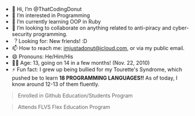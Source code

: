 - 👋 Hi, I’m @ThatCodingDonut
- 👀 I’m interested in Programming
- 🌱 I’m currently learning OOP in Ruby
- 💞️ I’m looking to collaborate on anything related to anti-piracy and cyber-security programming.
- ︖ Looking for: New friends! :D
- 📫 How to reach me: imjustadonut@icloud.com, or via my public email.
- 😄 Pronouns: He/Him/His
- 👦🏻 Age: 13, going on 14 in a few months! (Nov. 22, 2010)
- ⚡ Fun fact: I grew up being bullied for my Tourette's Syndrome, which pushed be to learn **18 PROGRAMMING LANGUAGES!!** As of today, I know around 12-13 of them fluently.

> Enrolled in Github Education/Students Program

> Attends FLVS Flex Education Program
